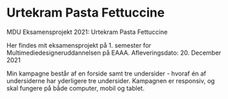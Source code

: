 # Urtekram Pasta Fettuccine
MDU Eksamensprojekt 2021: Urtekram Pasta Fettuccine

Her findes mit eksamensprojekt på 1. semester for Multimediedesigneruddannelsen på EAAA. 
Afleveringsdato: 20. December 2021

Min kampagne består af en forside samt tre undersider - hvoraf én af undersiderne har yderligere tre undersider.
Kampagnen er responsiv, og skal fungere på både computer, mobil og tablet.
